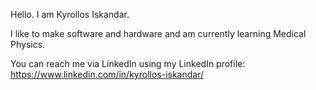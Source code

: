 Hello. I am Kyrollos Iskandar.

I like to make software and hardware and am currently learning Medical Physics.

You can reach me via LinkedIn using my LinkedIn profile: https://www.linkedin.com/in/kyrollos-iskandar/ 

